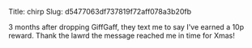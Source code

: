 Title: chirp
Slug: d5477063df737819f72aff078a3b20fb

3 months after dropping GiffGaff, they text me to say I've earned a 10p reward. Thank the lawrd the message reached me in time for Xmas!
